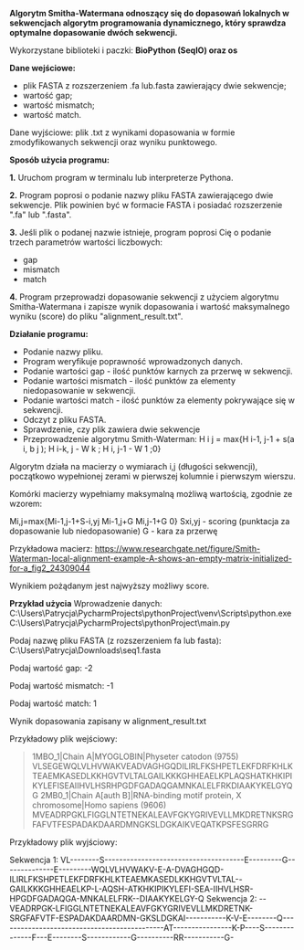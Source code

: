 **Algorytm Smitha-Watermana
odnoszący się do dopasowań lokalnych w sekwencjach algorytm programowania dynamicznego, który sprawdza optymalne dopasowanie dwóch sekwencji.**

Wykorzystane biblioteki i paczki: **BioPython (SeqIO) oraz os**

**Dane wejściowe:** 
- plik FASTA z rozszerzeniem .fa lub.fasta zawierający dwie sekwencje; 
- wartość gap;
- wartość mismatch; 
- wartość match.

Dane wyjściowe: plik .txt z wynikami dopasowania w formie zmodyfikowanych sekwencji oraz wyniku punktowego.


**Sposób użycia programu:** 

**1.** Uruchom program w terminalu lub interpreterze Pythona.

**2.** Program poprosi o podanie nazwy pliku FASTA zawierającego dwie sekwencje. Plik powinien być w formacie FASTA i posiadać rozszerzenie ".fa" lub ".fasta".

**3.** Jeśli plik o podanej nazwie istnieje, program poprosi Cię o podanie trzech parametrów wartości liczbowych:
- gap
- mismatch
- match

**4.** Program przeprowadzi dopasowanie sekwencji z użyciem algorytmu Smitha-Watermana i zapisze wynik dopasowania i wartość maksymalnego wyniku (score) do pliku "alignment_result.txt". 


**Działanie programu:**
- Podanie nazwy pliku.
- Program weryfikuje poprawność wprowadzonych danych.
- Podanie wartości gap - ilość punktów karnych za przerwę w sekwencji.
- Podanie wartości mismatch - ilość punktów za elementy niedopasowanie w sekwencji.
- Podanie wartości match - ilość punktów za elementy pokrywające się w sekwencji.
- Odczyt z pliku FASTA.
- Sprawdzenie, czy plik zawiera dwie sekwencje
- Przeprowadzenie algorytmu Smith-Waterman:
H i j = max{H i-1, j-1 + s(a i, b j ); H i-k, j - W k ; H i, j-1 - W 1 ;0}

Algorytm działa na macierzy o wymiarach i,j (długości sekwencji), początkowo wypełnionej zerami w pierwszej kolumnie i pierwszym wierszu.

Komórki macierzy wypełniamy maksymalną możliwą wartością, zgodnie ze wzorem:

Mi,j=max{Mi-1,j-1+S-i,yj	Mi-1,j+G	Mi,j-1+G	0}
Sxi,yj - scoring (punktacja za dopasowanie lub niedopasowanie)
G - kara za przerwę


Przykładowa macierz: https://www.researchgate.net/figure/Smith-Waterman-local-alignment-example-A-shows-an-empty-matrix-initialized-for-a_fig2_24309044

Wynikiem pożądanym jest najwyższy możliwy score.




**Przykład użycia** 
Wprowadzenie danych: C:\Users\Patrycja\PycharmProjects\pythonProject\venv\Scripts\python.exe C:\Users\Patrycja\PycharmProjects\pythonProject\main.py 

Podaj nazwę pliku FASTA (z rozszerzeniem fa lub fasta): C:\Users\Patrycja\Downloads\seq1.fasta

Podaj wartość gap: -2

Podaj wartość mismatch: -1

Podaj wartość match: 1

Wynik dopasowania zapisany w alignment_result.txt

Przykładowy plik wejściowy:
>1MBO_1|Chain A|MYOGLOBIN|Physeter catodon (9755)
VLSEGEWQLVLHVWAKVEADVAGHGQDILIRLFKSHPETLEKFDRFKHLKTEAEMKASEDLKKHGVTVLTALGAILKKKGHHEAELKPLAQSHATKHKIPIKYLEFISEAIIHVLHSRHPGDFGADAQGAMNKALELFRKDIAAKYKELGYQG
>2MB0_1|Chain A[auth B]|RNA-binding motif protein, X chromosome|Homo sapiens (9606)
MVEADRPGKLFIGGLNTETNEKALEAVFGKYGRIVEVLLMKDRETNKSRGFAFVTFESPADAKDAARDMNGKSLDGKAIKVEQATKPSFESGRRG


Przykładowy plik wyjściowy:

Sekwencja 1: VL--------S--------------------------------------E---------G--------------E---------WQLVLHVWAKV-E-A-DVAGHGQD-ILIRLFKSHPETLEKFDRFKHLKTEAEMKASEDLKKHGVTVLTAL--GAILKKKGHHEAELKP-L-AQSH-ATKHKIPIKYLEFI-SEA-IIHVLHSR-HPGDFGADAQGA-MNKALELFRK--DIAAKYKELGY-Q
Sekwencja 2: --VEADRPGK-LFIGGLNTETNEKALEAVFGKYGRIVEVLLMKDRETNK-SRGFAFVTF-ESPADAKDAARDMN-GKSLDGKAI-----------K-V-E--------Q---------------------------------------------AT----------------K-P----S--------------F---E--------S------------G----------RR-----------G-

